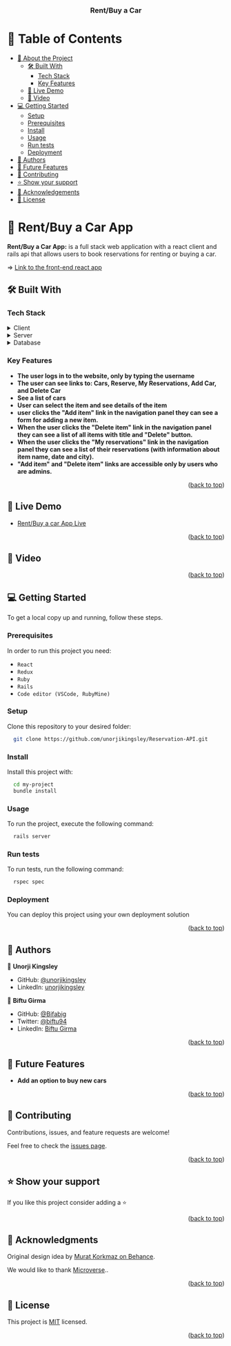 <a name="readme-top"></a>

<div align="center">

<h3><b>Rent/Buy a Car</b></h3>

</div>

<!-- TABLE OF CONTENTS -->

# 📗 Table of Contents

- [📖 About the Project](#about-project)
  - [🛠 Built With](#built-with)
    - [Tech Stack](#tech-stack)
    - [Key Features](#key-features)
  - [🚀 Live Demo](#live-demo)
  - [🎥 Video](#video)
- [💻 Getting Started](#getting-started)
  - [Setup](#setup)
  - [Prerequisites](#prerequisites)
  - [Install](#install)
  - [Usage](#usage)
  - [Run tests](#run-tests)
  - [Deployment](#deployment)
- [👥 Authors](#authors)
- [🔭 Future Features](#future-features)
- [🤝 Contributing](#contributing)
- [⭐️ Show your support](#support)
- [🙏 Acknowledgements](#acknowledgements)
- [📝 License](#license)

<!-- PROJECT DESCRIPTION -->

# 📖 Rent/Buy a Car App <a name="about-project"></a>

**Rent/Buy a Car App:** is a full stack web application with a react client and rails api that allows users to book reservations for renting or buying a car.

=> [Link to the front-end react app](https://github.com/deniodev/car_reservation_front_end.git)

## 🛠 Built With <a name="built-with"></a>

### Tech Stack <a name="tech-stack"></a>

<details>
 <summary>Client</summary>
  <ul>
    <li><a href="https://react.dev/">ReactJS</a></li>
  </ul>
</details>

<details>
  <summary>Server</summary>
  <ul>
    <li><a href="https://rubyonrails.org/">Ruby on Rails</a></li>
  </ul>
</details>

<details>
<summary>Database</summary>
  <ul>
    <li><a href="https://www.postgresql.org/">PostgreSQL</a></li>
  </ul>
</details>

<!-- Features -->

### Key Features <a name="key-features"></a>

- **The user logs in to the website, only by typing the username**
- **The user can see links to: Cars, Reserve, My Reservations, Add Car, and Delete Car**
- **See a list of cars**
- **User can select the item and see details of the item**
- **user clicks the "Add item" link in the navigation panel they can see a form for adding a new item.**
- **When the user clicks the "Delete item" link in the navigation panel they can see a list of all items with title and "Delete" button.**
- **When the user clicks the "My reservations" link in the navigation panel they can see a list of their reservations (with information about item name, date and city).**
- **"Add item" and "Delete item" links are accessible only by users who are admins.**

<p align="right">(<a href="#readme-top">back to top</a>)</p>

<!-- GETTING STARTED -->

## 🚀 Live Demo <a name="live-demo"></a>

- <a href="#">Rent/Buy a car App Live</a>

<p align="right">(<a href="#readme-top">back to top</a>)</p>

## 🎥 Video <a name="video"></a>

<p align="right">(<a href="#readme-top">back to top</a>)</p>

## 💻 Getting Started <a name="getting-started"></a>

To get a local copy up and running, follow these steps.

### Prerequisites

In order to run this project you need:

- `React`
- `Redux`
- `Ruby`
- `Rails`
- `Code editor (VSCode, RubyMine)`

### Setup

Clone this repository to your desired folder:

```sh
  git clone https://github.com/unorjikingsley/Reservation-API.git
```

### Install

Install this project with:

```sh
  cd my-project
  bundle install
```

### Usage

To run the project, execute the following command:

```sh
  rails server
```

### Run tests

To run tests, run the following command:

```sh
  rspec spec
```

### Deployment

You can deploy this project using your own deployment solution

<p align="right">(<a href="#readme-top">back to top</a>)</p>

<!-- AUTHORS -->

## 👥 Authors <a name="authors"></a>

👤 **Unorji Kingsley**

- GitHub: [@unorjikingsley](https://github.com/unorjikingsley)
- LinkedIn: [unorjikingsley](linkedin.com/in/unorjikingsley)

👤 **Biftu Girma**

- GitHub: [@Bifabig](https://github.com/Bifabig)
- Twitter: [@biftu94](https://twitter.com/biftu94)
- LinkedIn: [Biftu Girma](https://www.linkedin.com/in/biftu-girma/)

<p align="right">(<a href="#readme-top">back to top</a>)</p>

<!-- FUTURE FEATURES -->

## 🔭 Future Features <a name="future-features"></a>

- **Add an option to buy new cars**

<p align="right">(<a href="#readme-top">back to top</a>)</p>

<!-- CONTRIBUTING -->

## 🤝 Contributing <a name="contributing"></a>

Contributions, issues, and feature requests are welcome!

Feel free to check the [issues page](https://github.com/Bifabig/blog-app-rails/issues/).

<p align="right">(<a href="#readme-top">back to top</a>)</p>

<!-- SUPPORT -->

## ⭐️ Show your support <a name="support"></a>

If you like this project consider adding a ⭐️

<p align="right">(<a href="#readme-top">back to top</a>)</p>

<!-- ACKNOWLEDGEMENTS -->

## 🙏 Acknowledgments <a name="acknowledgements"></a>

Original design idea by [Murat Korkmaz on Behance](https://www.behance.net/gallery/26425031/Vespa-Responsive-Redesign).

We would like to thank [Microverse](https://bit.ly/MicroverseTN)..

<p align="right">(<a href="#readme-top">back to top</a>)</p>

<!-- LICENSE -->

## 📝 License <a name="license"></a>

This project is [MIT](./LICENSE) licensed.

<p align="right">(<a href="#readme-top">back to top</a>)</p>
